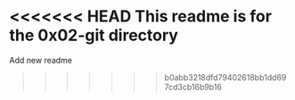<<<<<<< HEAD
This readme is for the 0x02-git directory
=======
Add new readme
>>>>>>> b0abb3218dfd79402618bb1dd697cd3cb16b9b16
